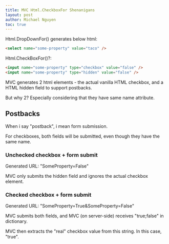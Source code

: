 ```yaml
---
title: MVC Html.CheckboxFor Shenanigans
layout: post
author: Michael Nguyen
toc: true
---
```


Html.DropDownFor() generates below html:
```html
<select name="some-property" value="taco" />
```

Html.CheckBoxFor()?:
```html
<input name="some-property" type="checkbox" value="false" />
<input name="some-property" type="hidden" value="false" />
```

MVC generates 2 html elements - the actual vanilla HTML checkbox, and a HTML hidden field to support postbacks.

But why 2? Especially considering that they have same name attribute.

## Postbacks
When i say "postback", i mean form submission.

For checkboxes, both fields will be submitted, even though they have the same name.

### Unchecked checkbox + form submit
Generated URL: "SomeProperty=False"

MVC only submits the hidden field and ignores the actual checkbox element.

### Checked checkbox + form submit
Generated URL: "SomeProperty=True&SomeProperty=False"

MVC submits both fields, and MVC (on server-side) receives "true;false" in dictionary.

MVC then extracts the "real" checkbox value from this string. In this case, "true".
